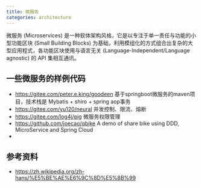 ```yaml
---
title: 微服务
categories: architecture
---
```


微服务 (Microservices) 是一种软体架构风格，它是以专注于单一责任与功能的小型功能区块 (Small Building Blocks) 为基础，利用模组化的方式组合出复杂的大型应用程式，各功能区块使用与语言无关 (Language-Independent/Language agnostic) 的 API 集相互通讯。

## 一些微服务的样例代码

- https://gitee.com/peter.e.king/goodeen 基于springboot微服务的maven项目，技术栈是 Mybatis + shiro + spring aop事务
- https://gitee.com/yu120/neural 并发控制、限流、熔断
- https://gitee.com/log4j/pig 微服务权限管理
- https://github.com/joecao/qbike A demo of share bike using DDD, MicroService and Spring Cloud
- 

## 参考资料

- https://zh.wikipedia.org/zh-hans/%E5%BE%AE%E6%9C%8D%E5%8B%99

